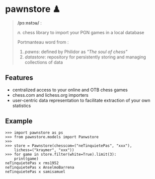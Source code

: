 # pawnstore ♟

> **/pɔːnstɔʁ/** :
>
>    *n.* chess library to import your PGN games in a local database
>  
>    Portmanteau word from :
>    1. *pawns*: defined by Philidor as *\"The soul of chess\"*
>    2. *datastore*: repository for persistently storing and managing collections of data

## Features

-   centralized access to your online and OTB chess games
-   chess.com and lichess.org importers
-   user-centric data representation to facilitate extraction of your
    own statistics

## Example

    >>> import pawnstore as ps
    >>> from pawnstore.models import Panwstore
    >>>
    >>> store = Pawnstore(chesscom=("neTinquietePas", "xxx"),
        lichess=("kraymer", "xxx"))
    >>> for game in store.filter(white=True).limit(3):
        print(game)
    neTinquietePas x rms1952
    neTinquietePas x AnselmoBarrena
    neTinquietePas x samisamuel

